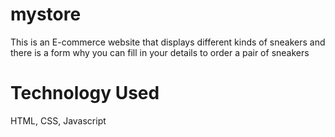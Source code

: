 # mystore
This is an E-commerce website that displays different kinds of sneakers and there is a form why you can fill in your details to order a pair of sneakers

# Technology Used
HTML, CSS, Javascript
